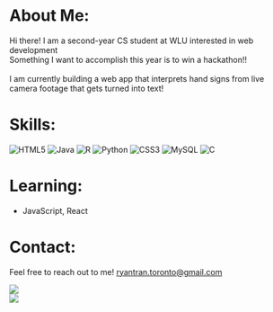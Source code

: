 # About Me:
Hi there! I am a second-year CS student at WLU interested in web development<br> Something I want to accomplish this year is to win a hackathon!!<br><br>I am currently building a web app that interprets hand signs from live camera footage that gets turned into text!<br>

# Skills:
![HTML5](https://img.shields.io/badge/html5-%23E34F26.svg?style=for-the-badge&logo=html5&logoColor=white) ![Java](https://img.shields.io/badge/java-%23ED8B00.svg?style=for-the-badge&logo=openjdk&logoColor=white) ![R](https://img.shields.io/badge/r-%23276DC3.svg?style=for-the-badge&logo=r&logoColor=white) ![Python](https://img.shields.io/badge/python-3670A0?style=for-the-badge&logo=python&logoColor=ffdd54) ![CSS3](https://img.shields.io/badge/css3-%231572B6.svg?style=for-the-badge&logo=css3&logoColor=white) ![MySQL](https://img.shields.io/badge/mysql-4479A1.svg?style=for-the-badge&logo=mysql&logoColor=white) ![C](https://img.shields.io/badge/c-%2300599C.svg?style=for-the-badge&logo=c&logoColor=white)

# Learning:
 * JavaScript, React

# Contact:
Feel free to reach out to me! ryantran.toronto@gmail.com

![](https://github-readme-stats.vercel.app/api/top-langs/?username=twqy&theme=dark&hide_border=false&include_all_commits=false&count_private=false&layout=compact) <br>
[![](https://visitcount.itsvg.in/api?id=Twqy&icon=0&color=0)](https://visitcount.itsvg.in) <be>

<!-- Proudly created with GPRM ( https://gprm.itsvg.in ) -->

